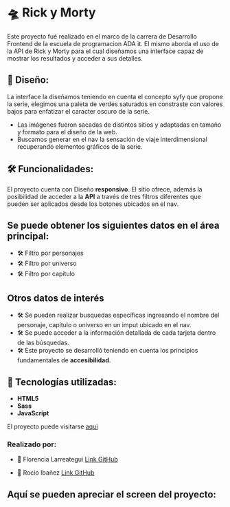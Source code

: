 # 🛸 Rick y Morty
Este proyecto fué realizado en el marco de la carrera de Desarrollo Frontend de la escuela de programacion ADA it. El mismo aborda el uso de la API de Rick y Morty para el cual diseñamos una interface capaz de mostrar los resultados y acceder a sus detalles.

## 🎨 **Diseño**:
La interface la diseñamos teniendo en cuenta el concepto syfy que propone la serie, elegimos una paleta de verdes saturados en constraste con valores bajos para enfatizar el caracter oscuro de la serie.
- Las imágenes fueron sacadas de distintos sitios y adaptadas en tamaño y formato para el diseño de la web.
- Buscamos generar en el nav la sensación de viaje interdimensional recuperando elementos gráficos de la serie.
## 🛠 **Funcionalidades**:
El proyecto cuenta con Diseño **responsivo**.
El sitio ofrece, además la posibilidad de acceder a la **API** a través de tres filtros diferentes que pueden ser aplicados desde los botones ubicados en el nav.
## Se puede obtener los siguientes datos en el área principal: 
- 🛠 Filtro por personajes
- 🛠 Filtro por universo
- 🛠 Filtro por capítulo 
 
## Otros datos de interés
- 🛠 Se pueden realizar busquedas específicas ingresando el nombre del personaje, capítulo o universo en un imput ubicado en el nav.
- 🛠 Se puede acceder a la información detallada de cada tarjeta dentro de las búsquedas.
- 🛠 Este proyecto se desarrolló teniendo en cuenta los principios fundamentales de **accesibilidad**.


## 🚀 Tecnologías utilizadas:
-	**HTML5**
-	**Sass**
-	**JavaScript**
 

El proyecto puede visitarse [aqui](https://roci16.github.io/Tp-Apis/index.html)

 ### Realizado por:
-	👧 Florencia Larreategui
 [Link GitHub](https://github.com/florencialarreategui)

-	👧 Rocio Ibañez
[Link GitHub](https://github.com/Roci16)

## Aquí se pueden apreciar el screen  del proyecto:
